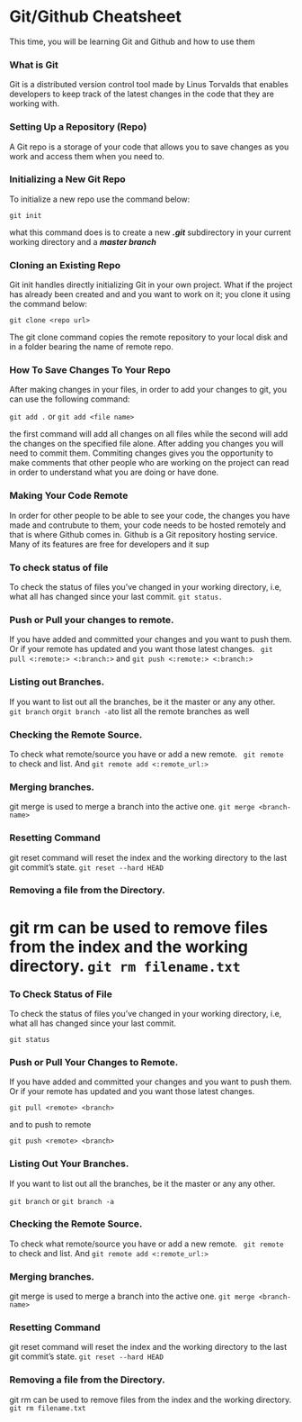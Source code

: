 # Git/Github Cheatsheet
This time, you will be learning Git and Github and how to use them

### What is Git
Git is a distributed version control tool made by Linus Torvalds that enables developers to keep track of 
the latest changes in the code that they are working with.

### Setting Up a Repository (Repo)
A Git repo is a storage of your code that allows you to save changes as you work and access them when you need to.

### Initializing a New Git Repo
To initialize a new repo use the command below:

```git init```

what this command does is to create a new ___.git___ subdirectory in your current working directory and a ___master branch___

### Cloning an Existing Repo
Git init handles directly initializing Git in your own project. What if the project has already been created and and you
want to work on it; you clone it using the command below:

```git clone <repo url>```

The git clone command copies the remote repository to your local disk and in a folder bearing the name of remote repo.

### How To Save Changes To Your Repo
After making changes in your files, in order to add your changes to git, you can use the following command:

```git add .``` or ```git add <file name>```

the first command will add all changes on all files while the second will add the changes on the specified file alone.
After adding you changes you will need to commit them. Commiting changes gives you the opportunity to make comments that
other people who are working on the project can read in order to understand what you are doing or have done.

### Making Your Code Remote
In order for other people to be able to see your code, the changes you have made and contrubute to them, your code needs to
be hosted remotely and that is where Github comes in.
Github is a Git repository hosting service. Many of its features are free for developers and it sup

### To check status of file
To check the status of files you’ve changed in your working directory, i.e, what all has changed since your last commit.
```git status.```

### Push or Pull your changes to remote.
If you have added and committed your changes and you want to push them. Or if your remote has updated and you want those latest changes.
``` git pull <:remote:> <:branch:>``` and ```git push <:remote:> <:branch:>```

### Listing out Branches.
If you want to list out all the branches, be it the master or any any other.
``` git branch``` or``` git branch -a ```to list all the remote branches as well

### Checking the Remote Source.
To check what remote/source you have or add a new remote.
``` git remote``` to check and list. And ```git remote add <:remote_url:>```

### Merging branches.
git merge is used to merge a branch into the active one.
```git merge <branch-name>```
  
  ### Resetting Command
  git reset command will reset the index and the working directory to the last git commit’s state.
```git reset --hard HEAD```

### Removing a file from the Directory.
git rm can be used to remove files from the index and the working directory.
```git rm filename.txt```
=======
### To Check Status of File
To check the status of files you’ve changed in your working directory, i.e, what all has changed since your last commit.

```git status```

### Push or Pull Your Changes to Remote.
If you have added and committed your changes and you want to push them. Or if your remote has updated and you want those latest changes.

```git pull <remote> <branch>```

and to push to remote

```git push <remote> <branch>```

### Listing Out Your Branches.
If you want to list out all the branches, be it the master or any any other.


```git branch``` or ```git branch -a```

### Checking the Remote Source.
To check what remote/source you have or add a new remote.
``` git remote``` to check and list. And ```git remote add <:remote_url:>```

### Merging branches.
git merge is used to merge a branch into the active one.
```git merge <branch-name>```
  
  ### Resetting Command
  git reset command will reset the index and the working directory to the last git commit’s state.
```git reset --hard HEAD```

### Removing a file from the Directory.
git rm can be used to remove files from the index and the working directory.
```git rm filename.txt```
